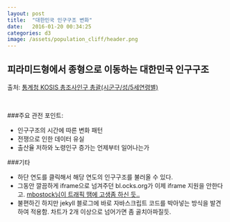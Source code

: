 ```yaml
---
layout: post
title:  "대한민국 인구구조 변화"
date:   2016-01-20 00:34:25
categories: d3
image: /assets/population_cliff/header.png
---
```


## 피라미드형에서 종형으로 이동하는 대한민국 인구구조
출처: <a href="http://kosis.kr/">통계청 KOSIS 총조사인구 총괄(시군구/성/5세연령별)</a>

<script src="http://d3js.org/d3.v3.min.js"></script>
<style>
    .title {
      font: 20px helvetica;
      fill: #404040;
    }

    .chart_label,
    .axis {
      font: 12px helvetica;
      fill: rgb(99,99,99);
    }

    .axis path,
    .axis line {
          color: red;
          fill: none;
          stroke: #000;
          stroke-width: 1px;
    }

    .left.bar {
      fill: #6b8891;
    }

    .right.bar {
      fill: #b27b88;
    }

    div.years_buttons {
        display: flex;
        justify-content: space-between;
        width: 1000px;
        margin-left: 37px;
      }

    div.years_buttons div {
      font: 12px helvetica;
      padding: 3px;
      margin: 7px;
      width: 55px;
      text-align: center;
    }
      
</style>
<script type="text/javascript">  
     function draw(data) {

        // setting the d3 space
        "use strict";
        var width = 960,
            height = 600;

        var margin = {
          top: 60,
          right: 60,
          bottom: 24,
          left: 60,
          middle: 28
        };
        

        // the width of each side of the chart
        var regionWidth = width/2 - margin.middle;

        // x-coordinates of the y-axes,
        // cuz they should be in the middle
        var pointA = regionWidth,
            pointB = width - regionWidth;


        // var years = [1925,1930,1935,1940,1944,1949,1955,1960,1966,1970,1975,1980,1985,1990,1995,2000,2005,2010];
        var years = [1925,1930,1935,1940,1944,1949,1955,1960,1966,1970,1975,1980,1985,1990,1995,2000,2005,2010];

        // setting the title
        // d3.select("div.chart")
        //   .append("h2")
        //   .attr("class", "title")
        //   .text("Korean Population Structure - Year 1925");

        // loading the very first batch of the population data
        var first_data = data[1925];

        // calculate the sum of the whole population of 1925
        var totalPopulation = d3.sum(first_data, function(d) { return d.male + d.female; }),
          percentage = function(d) { return d / totalPopulation; };

        // setting the svg
        var svg = d3.select('div.chart').append('svg')
          .attr("class", "container")
          .attr('width', margin.left + width + margin.right)
          .attr('height', margin.top + height + margin.bottom)
        .append('g')
          .attr('transform', translation(margin.left, margin.top));

        svg.append("text")
            .attr("class", "title")
            .attr("x", width/2)
            .attr("y", 0 - (margin.top / 2))
            .attr("text-anchor", "middle")
            .text("Korean Population Structure - Year 1925");

        // find the maximum data value on either side
        //  since this will be shared by both of the x-axes
        var maxValue = Math.max(
          d3.max(first_data, function(d) { return percentage(d.male); }),
          d3.max(first_data, function(d) { return percentage(d.female); })
        );

        // SET UP SCALES
        // the xScale goes from 0 to the width of a region
        //  it will be reversed for the left x-axis
        var xScale = d3.scale.linear()
          .domain([0, maxValue])
          .range([0, regionWidth])
          .nice();

        var xScaleLeft = d3.scale.linear()
          .domain([0, maxValue])
          .range([regionWidth, 0]);

        var xScaleLeftText = d3.scale.linear()
          .domain([0, maxValue])
          .range([0, regionWidth]);

        var xScaleRight = d3.scale.linear()
          .domain([0, maxValue])
          .range([0, regionWidth]);

        var yScale = d3.scale.ordinal()
          .domain(first_data.map(function(d) { return d.group; }))
          .rangeRoundBands([height, 0], 0.1);

        // SET UP AXES
        var yAxisLeft = d3.svg.axis()
          .scale(yScale)
          .orient('right')
          .tickSize(4,0)
          .tickPadding(margin.middle-4);

        var yAxisRight = d3.svg.axis()
          .scale(yScale)
          .orient('left')
          .tickSize(4,0)
          .tickFormat('');

        var xAxisRight = d3.svg.axis()
          .scale(xScale)
          .orient('bottom')
          .tickFormat(d3.format('.1%'));

        var xAxisLeft = d3.svg.axis()
          // REVERSE THE X-AXIS SCALE ON THE LEFT SIDE BY REVERSING THE RANGE
          .scale(xScale.copy().range([pointA, 0]))
          .orient('bottom')
          .tickFormat(d3.format('.1%'));

        // MAKE GROUPS FOR EACH SIDE OF CHART
        // scale(-1,1) is used to reverse the left side so the bars grow left instead of right
        var leftBarGroup = svg.append('g')
          .attr('transform', translation(pointA, 0) + 'scale(-1,1)');
        var rightBarGroup = svg.append('g')
          .attr('transform', translation(pointB, 0));

        // DRAW AXES
        svg.append('g')
          .attr('class', 'axis y left')
          .attr('transform', translation(pointA, 0))
          .call(yAxisLeft)
          .selectAll('text')
          .style('text-anchor', 'middle');

        svg.append('g')
          .attr('class', 'axis y right')
          .attr('transform', translation(pointB, 0))
          .call(yAxisRight);

        svg.append('g')
          .attr('class', 'axis x left')
          .attr('transform', translation(0, height))
          .call(xAxisLeft);

        svg.append('g')
          .attr('class', 'axis x right')
          .attr('transform', translation(pointB, height))
          .call(xAxisRight);

        var null_data = [{
            "group": "0-4",
            "male": 0,
            "female": 0
        }, {
            "group": "5-9",
            "male": 0,
            "female": 0

        }, {
            "group": "10-14",
            "male": 0,
            "female": 0
        }, {
            "group": "15-19",
            "male": 0,
            "female": 0
        }, {
            "group": "20-24",
            "male": 0,
            "female": 0
        }, {
            "group": "25-29",
            "male": 0,
            "female": 0
        }, {
            "group": "30-34",
            "male": 0,
            "female": 0
        }, {
            "group": "35-39",
            "male": 0,
            "female": 0
        }, {
            "group": "40-44",
            "male": 0,
            "female": 0
        }, {
            "group": "45-49",
            "male": 0,
            "female": 0
        }, {
            "group": "50-54",
            "male": 0,
            "female": 0
        }, {
            "group": "55-59",
            "male": 0,
            "female": 0
        }, {
            "group": "60-64",
            "male": 0,
            "female": 0
        }, {
            "group": "65-69",
            "male": 0,
            "female": 0
        }, {
            "group": "70-74",
            "male": 0,
            "female": 0
        }, {
            "group": "75-79",
            "male": 0,
            "female": 0
        }, {
            "group": "80-84",
            "male": 0,
            "female": 0
        }, {
            "group": "85+",
            "male": 0,
            "female": 0
        }
        ];

        leftBarGroup.selectAll('.bar.left')
          .data(null_data)
          .enter().append('rect')
            .attr('class', 'bar left')
            .attr('x', 0)
            .attr('y', function(d) { return yScale(d.group); })
            .attr('width', function(d) { return xScale(percentage(d.male)); })
            .attr('height', yScale.rangeBand());

        rightBarGroup.selectAll('.bar.right')
          .data(null_data)
          .enter().append('rect')
            .attr('class', 'bar right')
            .attr('x', 0)
            .attr('y', function(d) { return yScale(d.group); })
            .attr('width', function(d) { return xScale(percentage(d.female)); })
            .attr('height', yScale.rangeBand());

        

        leftBarGroup.selectAll('.bar.left')
          .data(first_data)
          .transition()
          .duration(1000)
          .attr('width', function(d) { return xScale(percentage(d.male)); })
          .attr('height', yScale.rangeBand());
        
        rightBarGroup.selectAll('.bar.right')
          .data(first_data)
          .transition()
          .duration(1000)
          .attr('width', function(d) { return xScale(percentage(d.female)); })
          .attr('height', yScale.rangeBand());

        var format = d3.format("0,000");

        leftBarGroup.selectAll("text")
          .data(first_data)
          .enter().append("text")
          .attr("class", "chart_label")
          .attr('transform', translation(pointA, 0) + 'scale(-1,1)')
          .attr("x", function(d) { return regionWidth - xScale(percentage(d.male)) - format(d.male).length * 7 -3; })
          .attr('y', function(d) { return yScale(d.group) + 20; })
          .text(function(d){
            return format(d.male);
          })

        rightBarGroup.selectAll("text")
          .data(first_data)
          .enter().append("text")
          .attr("class", "chart_label")
          .attr("x", function(d) { return xScale(percentage(d.female)) + format(d.male).length * 1 + 3; })
          .attr('y', function(d) { return yScale(d.group) + 20; })
          .text(function(d){
            return format(d.female);
          })


        


        // so sick of string concatenation for translations
        function translation(x,y) {
          return 'translate(' + x + ',' + y + ')';
        }

        
        function update(year) {
          // debugger;
          var filtered = data[year]
  
          d3.select(".title")
            .text("Korean Population Structure - Year " + year)

          var totalPopulation = d3.sum(filtered, function(d) { return d.male + d.female; }),
          percentage = function(d) { return d / totalPopulation; };

          var maxValue = Math.max(
          d3.max(filtered, function(d) { return percentage(d.male); }),
          d3.max(filtered, function(d) { return percentage(d.female); })
        );

          var xScale = d3.scale.linear()
          .domain([0, maxValue])
          .range([0, regionWidth])
          .nice();

          var xAxisRight = d3.svg.axis()
          .scale(xScale)
          .orient('bottom')
          .tickFormat(d3.format('.1%'));

        var xAxisLeft = d3.svg.axis()
          // REVERSE THE X-AXIS SCALE ON THE LEFT SIDE BY REVERSING THE RANGE
          .scale(xScale.copy().range([pointA, 0]))
          .orient('bottom')
          .tickFormat(d3.format('.1%'));

          svg.selectAll('.axis.x.left')
          .transition()
          .duration(500)
          .call(xAxisLeft);

        svg.selectAll('.axis.x.right')
          .transition()
          .duration(500)
          .call(xAxisRight);




          // bar update and transition
          leftBarGroup.selectAll('rect.bar.left')
            .data(filtered)
            .transition()
            .duration(500)
            .attr('width', function(d) { return xScale(percentage(d.male)); })
            .attr('height', yScale.rangeBand());

          rightBarGroup.selectAll('rect.bar.right')
            .data(filtered)
            .transition()
            .duration(500)
            .attr('width', function(d) { return xScale(percentage(d.female)); })
            .attr('height', yScale.rangeBand());

          leftBarGroup.selectAll("text")
          .data(filtered)
          .transition()
          .duration(500)
          .attr("x", function(d) { return regionWidth - xScale(percentage(d.male)) - format(d.male).length * 7 -3;; })
          .attr('y', function(d) { return yScale(d.group) + 20; })
          .text(function(d){
            return format(d.male);
          })

          rightBarGroup.selectAll("text")
          .data(filtered)
          .transition()
          .duration(500)
          .attr("x", function(d) { return xScale(percentage(d.female)) + format(d.male).length * 1 + 3; })
          .attr('y', function(d) { return yScale(d.group) + 20; })
          .text(function(d){
            return format(d.female);
          })
        }

        var year_idx = 1;

          var year_interval = setInterval(function() {
            update(years[year_idx]);

            year_idx++;

            if(year_idx >= years.length) {
                clearInterval(year_interval);
           

                var buttons = d3.select("div.chart")
                  .append("div")
                        .attr("class", "years_buttons")
                        .selectAll("div")
                        .data(years)
                        .enter()
                        .append("div")
                        .text(function(d) {
                            return d;
                        });

                buttons.on("click", function(d) {
                  d3.select(".years_buttons")
                    .selectAll("div")
                    .transition()
                    .duration(500)
                    .style("color", "black")
                    .style("background", "white");

                  d3.select(this)
                    .transition()
                    .duration(500)
                    .style("background", "black")
                    .style("color", "white");
                  update(d)
                })
            } else {
              console.log("it's okay")
            }}, 1000);
      }
</script>

<div class="chart"></div>
<script type="text/javascript">
    d3.json("/assets/population_cliff/korea_population_sample.json", draw);
</script>
<br>

###주요 관전 포인트:
* 인구구조의 시간에 따른 변화 패턴
* 전쟁으로 인한 데이터 유실
* 출산율 저하와 노령인구 증가는 언제부터 일어나는가

###기타
* 하단 연도를 클릭해서 해당 연도의 인구구조를 불러올 수 있다.
* 그동안 깔끔하게 iframe으로 넘겨주던 bl.ocks.org가 이제 iframe 지원을 안한다고. <a href="https://github.com/mapbox/geojson.io/issues/491">mbostock님이 트래픽 땜에 고생좀 하신 듯.. </a>
* 불편하긴 하지만 jekyll 블로그에 바로 자바스크립트 코드를 박아넣는 방식을 발견하여 적용함. 차트가 2개 이상으로 넘어가면 좀 골치아파질듯.
